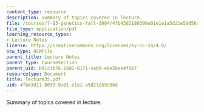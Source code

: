 ```yaml
---
content_type: resource
description: Summary of topics covered in lecture.
file: /courses/7-03-genetics-fall-2004/4fb43d1180399a01e1e1a5d21e59d56d_lecture35.pdf
file_type: application/pdf
learning_resource_types:
- Lecture Notes
license: https://creativecommons.org/licenses/by-nc-sa/4.0/
ocw_type: OCWFile
parent_title: Lecture Notes
parent_type: CourseSection
parent_uid: b91c3b76-18d1-0171-cab0-e0e5bee4f8b7
resourcetype: Document
title: lecture35.pdf
uid: 4fb43d11-8039-9a01-e1e1-a5d21e59d56d
---
```

Summary of topics covered in lecture.